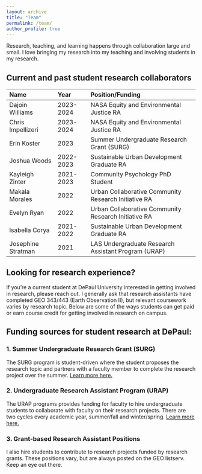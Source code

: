 ```yaml
---
layout: archive
title: "Team"
permalink: /team/
author_profile: true
---
```

Research, teaching, and learning happens through collaboration large and small. I love bringing my research into my teaching and involving students in my research.

## Current and past student research collaborators 
| Name                   | Year        | Position/Funding                           |
|:-----------------------|:------------|:-------------------------------------------|
| Dajoin Williams        | 2023-2024   | NASA Equity and Environmental Justice RA   |
| Chris Impellizeri      | 2023-2024   | NASA Equity and Environmental Justice RA   |
| Erin Koster            | 2023        | Summer Undergraduate Research Grant (SURG) |
| Joshua Woods           | 2022-2023   | Sustainable Urban Development Graduate RA  |
| Kayleigh Zinter        | 2021-2023   | Community Psychology PhD Student           |
| Makala Morales         | 2022        | Urban Collaborative Community Research Initiative RA  |
| Evelyn Ryan            | 2022        | Urban Collaborative Community Research Initiative RA  |
| Isabella Corya         | 2021-2022   | Sustainable Urban Development Graduate RA             |
| Josephine Stratman     | 2021        | LAS Undergraduate Research Assistant Program (URAP)   |

## Looking for research experience?
If you’re a current student at DePaul University interested in getting involved in research, please reach out. I generally ask that research assistants have completed GEO 343/443 (Earth Observation II), but relevant coursework varies by research topic. Below are some of the ways students can get paid or earn course credit for getting involved in research on campus.
## Funding sources for student research at DePaul:
### 1. Summer Undergraduate Research Grant (SURG)
The SURG program is student-driven where the student proposes the research topic and partners with a faculty member to complete the research project over the summer. [Learn more here.](https://las.depaul.edu/student-resources/undergraduate-research/Pages/grant-programs.aspx) 

### 2. Undergraduate Research Assistant Program (URAP)
The URAP programs provides funding for faculty to hire undergraduate students to collaborate with faculty on their research projects. There are two cycles every academic year, summer/fall and winter/spring. [Learn more here.](https://las.depaul.edu/faculty-and-staff/faculty-grants-fellowships/Pages/grant-programs.aspx) 

### 3. Grant-based Research Assistant Positions
I also hire students to contribute to research projects funded by research grants. These positions vary, but are always posted on the GEO listserv. Keep an eye out there.
